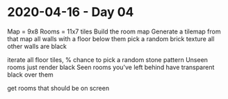 # 2020-04-16 - Day 04

Map = 9x8
Rooms = 11x7 tiles
Build the room map
Generate a tilemap from that map
all walls with a floor below them pick a random brick texture
all other walls are black

iterate all floor tiles, % chance to pick a random stone pattern
Unseen rooms just render black
Seen rooms you've left behind have transparent black over them

get rooms that should be on screen
